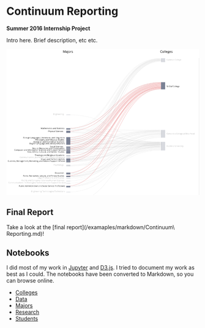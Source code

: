 Continuum Reporting
===

**Summer 2016 Internship Project**

Intro here. Brief description, etc etc.

![Example: Colleges & Majors](/examples/sankey-colleges/sankey-college.png)

## Final Report

Take a look at the [final report](/examaples/markdown/Continuum\ Reporting.md)!

## Notebooks

I did most of my work in [Jupyter](http://jupyter.org/) and [D3.js](https://d3js.org/). I tried to document my work as best as I could. The notebooks have been converted to Markdown, so you can browse online.
  - [Colleges](/examples/markdown/colleges.md)
  - [Data](/examples/markdown/data.md)
  - [Majors](/examples/markdown/majors.md)
  - [Research](/examples/markdown/research.md)
  - [Students](/examples/markdown/students.md)
